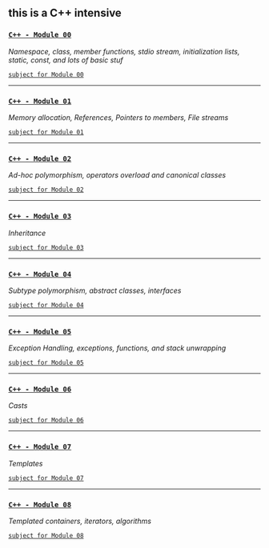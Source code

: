 this is a C++ intensive
---


### [`C++ - Module 00`](https://github.com/yukovalski/piscines_Cpp/blob/master/module00) ##
*Namespace, class, member functions, stdio stream, initialization lists, static, const, and lots of basic stuf*

[`subject for Module 00`](https://github.com/yukovalski/piscines_Cpp/blob/master/module00/en.module00.pdf)

---
### [`C++ - Module 01`](https://github.com/yukovalski/piscines_Cpp/blob/master/module01) ##
*Memory allocation, References, Pointers to members, File streams*

[`subject for Module 01`](https://github.com/yukovalski/piscines_Cpp/blob/master/module01/en.module01.pdf)

---
### [`C++ - Module 02`](https://github.com/yukovalski/piscines_Cpp/blob/master/module02) ##
*Ad-hoc polymorphism, operators overload and canonical classes*

[`subject for Module 02`](https://github.com/yukovalski/piscines_Cpp/blob/master/module02/en.module02.pdf)

---
### [`C++ - Module 03`](https://github.com/yukovalski/piscines_Cpp/blob/master/module03) ##
*Inheritance*

[`subject for Module 03`](https://github.com/yukovalski/piscines_Cpp/blob/master/module03/en.module03.pdf)

---
### [`C++ - Module 04`](https://github.com/yukovalski/piscines_Cpp/blob/master/module04) ##

*Subtype polymorphism, abstract classes, interfaces*

[`subject for Module 04`](https://github.com/yukovalski/piscines_Cpp/blob/master/module04/en.module04.pdf)

---
### [`C++ - Module 05`](https://github.com/yukovalski/piscines_Cpp/blob/master/module05) ##

*Exception Handling, exceptions, functions, and stack unwrapping*

[`subject for Module 05`](https://github.com/yukovalski/piscines_Cpp/blob/master/module05/en.module05.pdf)

---
### [`C++ - Module 06`](https://github.com/yukovalski/piscines_Cpp/blob/master/module06) ##

*Casts*

[`subject for Module 06`](https://github.com/yukovalski/piscines_Cpp/blob/master/module06/en.module06.pdf)

---
### [`C++ - Module 07`](https://github.com/yukovalski/piscines_Cpp/blob/master/module07) ##

*Templates*

[`subject for Module 07`](https://github.com/yukovalski/piscines_Cpp/blob/master/module06/en.module07.pdf)

---
### [`C++ - Module 08`](https://github.com/yukovalski/piscines_Cpp/blob/master/module08) ##

*Templated containers, iterators, algorithms*

[`subject for Module 08`](https://github.com/yukovalski/piscines_Cpp/blob/master/module06/en.module08.pdf)
